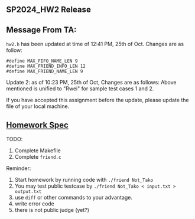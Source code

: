 SP2024_HW2 Release
---

Message From TA:
--
`hw2.h` has been updated at time of 12:41 PM, 25th of Oct.
Changes are as follow:
```
#define MAX_FIFO_NAME_LEN 9
#define MAX_FRIEND_INFO_LEN 12
#define MAX_FRIEND_NAME_LEN 9
```

Update 2: as of 10:23 PM, 25th of Oct, Changes are as follows:
Above mentioned is unified to "Rwei" for sample test cases 1 and 2. 

If you have accepted this assignment before the update, please update the file of your local machine.

[Homework Spec](https://hackmd.io/@rwGDMkdFT2m4A250yFDLPg/BJURLjchC)
--
TODO:
1. Complete Makefile
2. Complete `friend.c`

Reminder:
1. Start homework by running code with `./friend Not_Tako`
2. You may test public testcase by `./friend Not_Tako < input.txt > output.txt`
3. use `diff` or other commands to your advantage.
4. write error code
5. there is not public judge (yet?)
